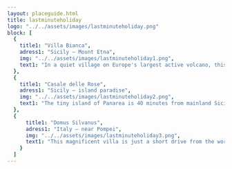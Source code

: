 ```yaml
---
layout: placeguide.html
title: lastminuteholiday
logo: "../../assets/images/lastminuteholiday.png"
block: [
  {
    title1: "Villa Bianca",
    adress1: "Sicily – Mount Etna",
    img: "../../assets/images/lastminuteholiday1.png",
    text1: "In a quiet village on Europe's largest active volcano, this wonderful villa can sleep up to 10 people, in 4 double and 2 single bedrooms. There is a full kitchen, two large living rooms and four bathrooms as well as an outside swimming pool and a private beach. You can walk into the village for local shopping, or drive to the nearest town in 10 minutes. The airport is 40 km. away. The price includes all meals cooked by Angela, and full maid service.",
  },
  {
    title1: "Casale delle Rose",
    adress1: "Sicily – island paradise",
    img: "../../assets/images/lastminuteholiday2.png",
    text1: "The tiny island of Panarea is 40 minutes from mainland Sicily by hydrofoil or fast ferry. Cars are not allowed on the island. Casale delle Rose can sleep up to 6 people in three double bedrooms. The villa is on the beach, but is only 5 minutes walk from local shops and from the tourist port- where you can moor your yacht, if you have one! Price does not include food or maid service.",
  },
  {
      title1: "Domus Silvanus",
      adress1: "Italy – near Pompei",
      img: "../../assets/images/lastminuteholiday3.png",
      text1: "This magnificent villa is just a short drive from the world famous ruins at Pompei. With 4 double bedrooms, 3 living rooms and 5 bathrooms – 2 with Jacuzzi hot tubs - it can easily accommodate up to 8 people. There is a large swimming pool in the garden, and a terrace with a wondeful view of the volcano Vesuvius. Price includes full maid service and all meals. Naples airport is 30 mins drive away.",
    }
  ]
---
```

